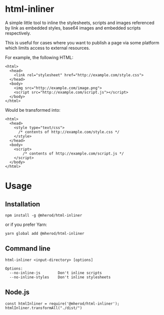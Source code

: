 # html-inliner

A simple little tool to inline the stylesheets, scripts and images referenced by link as embedded styles, base64 images
and embedded scripts respectively.

This is useful for cases where you want to publish a page via some platform which limits access to external resources.

For example, the following HTML:

    <html>
      <head>
        <link rel="stylesheet" href="http://example.com/style.css">
      </head>
      <body>
        <img src="http://example.com/image.png">
        <script src="http://example.com/script.js"></script>
      </body>
    </html>

Would be transformed into:

    <html>
      <head>
        <style type="text/css">
          /* contents of http://example.com/style.css */
        </style>
      </head>
      <body>
        <script>
            /* contents of http://example.com/script.js */
        </script>
      </body>
    </html>

# Usage

## Installation

    npm install -g @mherod/html-inliner

or if you prefer Yarn:

    yarn global add @mherod/html-inliner

## Command line

    html-inliner <input-directory> [options]

    Options:
      --no-inline-js        Don't inline scripts
      --no-inline-styles    Don't inline stylesheets

## Node.js

    const htmlInliner = require('@mherod/html-inliner');
    htmlInliner.transformAll("./dist/")
